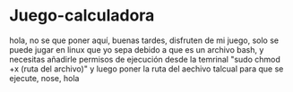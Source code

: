 # Juego-calculadora
hola, no se que poner aquí, buenas tardes, disfruten de mi juego, solo se puede jugar en linux que yo sepa debido a que es un archivo bash, y necesitas añadirle permisos de ejecución desde la temrinal "sudo chmod +x (ruta del archivo)" y luego poner la ruta del aechivo talcual para que se ejecute, nose, hola
